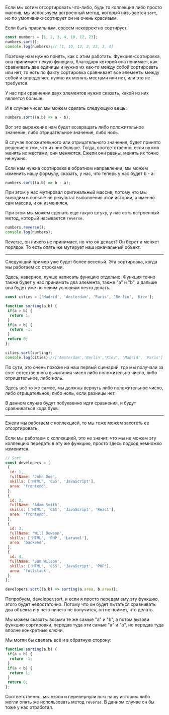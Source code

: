 Если мы хотим отсортировать что-либо, будь то коллекция либо просто массив, мы используем встроенный метод, который называется `sort`, но по умолчанию сортирует он не очень красивым.

Если быть правильным, совсем некорректно сортирует.
```js
const numbers = [1, 2, 3, 4, 10, 12, 23];
numbers.sort();
console.log(numbers);// [1, 10, 12, 2, 23, 3, 4]
```
Поэтому нам нужно понять, как с этим работать.
Функция-сортировка, она принимает некую функцию, благодаря которой она понимает,
как сравнивать две единицы и нужно их как-то между собой сортировать или нет, то есть по факту сортировка сравнивает все элементы между собой и определяет, нужно их менять местами или нет,
или это не требуется.

У нас при сравнении двух элементов нужно сказать, какой из них является больше.

И в случае чисел мы можем сделать следующую вещь:
```js
numbers.sort((a,b) => a - b);
```
Вот это выражение нам будет возвращать
либо положительное значение, либо отрицательное значение, либо ноль. 

В случае положительного или отрицательного значения, будет принято решение о том,
что из них больше. Тогда, соответственно, если нужно менять их местами, они меняются. Ежели они равны, менять их точно не нужно.

Если нам нужна сортировка в обратном направлении, мы можем изменить нашу формулу, сказать, у нас, что теперь у нас будет b - a:
```js
numbers.sort((a,b) => b - a);
```
При этом у нас мутировал оригинальный массив, потому что мы выводим в console не результат выполнения этой истории, а именно сам массив, и он изменился.

При этом мы можем сделать еще такую штуку, у нас есть встроенный метод, который называется `reverse`. 
```js
numbers.reverse();
console.log(numbers);
```
Reverse, он ничего не принимает, но что он делает?
Он берет и меняет порядок. То есть опять же мутирует наш изначальный объект.

------
Следующий пример уже будет более веселый.
Эта сортировка, когда мы работаем со строками.

Здесь, наверное, лучше написать функцию отдельно. Функция точно также будет у нас
принимать два элемента, также "a" и "b", а дальше она будет уже по неким условиям нечто делать.
```js
const cities = ['Madrid', 'Amsterdam', 'Paris', 'Berlin', 'Kiev'];

function sorting(a,b) {
 if(a > b) {
  return 1;
 }
 if(a < b) {
  return -1;
 }
 return 0;
};

cities.sort(sorting);
console.log(cities);//['Amsterdam','Berlin','Kiev', 'Madrid', 'Paris']
```
По сути, это очень похоже на наш первый сценарий, где мы получали за счет естественного вычитания чисел либо положительно число, либо отрицательное, либо ноль. 

Здесь всё то же самое, мы должны вернуть либо положительное число, либо отрицательное, либо ноль, если разницы нет. 

В данном случае будут побуквенно идти сравнения, и будут сравниваться кода букв.

-----
Ежели мы работаем с коллекцией, то мы тоже можем захотеть ее отсортировать.

Если мы работаем с коллекцией, это не значит, что мы не можем эту коллекцию передать
в эту же функцию, просто здесь подход немножко изменится. 
```js
// Sort
const developers = [
 {
  id: 1,
  fullName: 'John Doe',
  skills: ['HTML', 'CSS', 'JavaScript'],
  area: 'frontend',
 },
 {
  id: 2,
  fullName: 'Adam Smith',
  skills: ['HTML', 'CSS', 'JavaScript', 'React'],
  area: 'frontend',
 },
 {
  id: 3,
  fullName: 'Will Dowson',
  skills: ['HTML', 'PHP', 'Laravel'],
  area: 'backend',
 },
 {
  id: 4,
  fullName: 'Sam Wilson',
  skills: ['HTML', 'CSS', 'JavaScript', 'PHP'],
  area: 'fullstack',
 },
];

developers.sort((a,b) => sorting(a.area, b.area));
```
Попробуем, developer.sort, и если я просто передам ему эту функцию, этого будет недостаточно. Потому что он будет пытаться
сравнивать два объекта и у него ничего не получится, он не поймет, что делать.

Мы можем сказать: возьми те же самые "a" и "b", а потом вызови функцию сортировки, передав туда эти самые "a" и "b", но передав туда вполне
конкретные ключи. 

Мы могли бы сделать всё и в обратную сторону:
```js
function sorting(a,b) {
 if(a > b) {
  return -1;
 }
 if(a < b) {
  return 1;
 }
 return 0;
};
```
Соответственно, мы взяли и перевернули
всю нашу историю либо могли опять же использовать метод `reverse`. В данном случае он бы тоже у нас отработал.